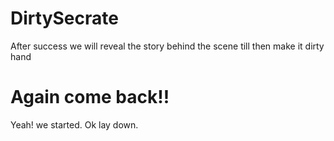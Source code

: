 # DirtySecrate
After success we will reveal the story behind the scene till then make it dirty hand

# Again come back!!
 Yeah! we started.
 Ok lay down.
